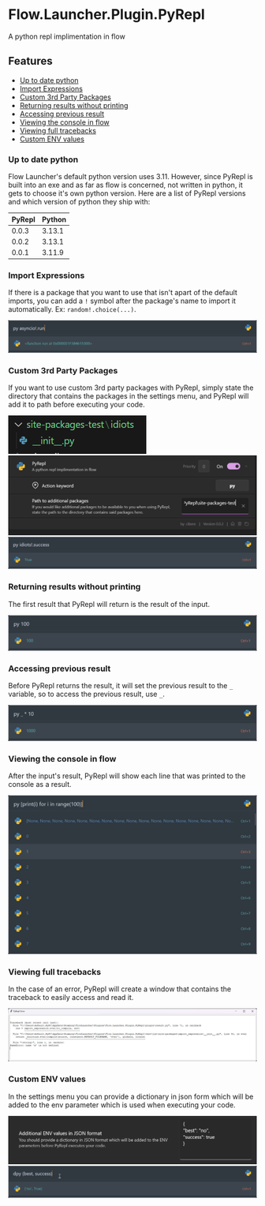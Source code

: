 # Flow.Launcher.Plugin.PyRepl
A python repl implimentation in flow

## Features

- [Up to date python](#up-to-date-python)
- [Import Expressions](#import-expressions)
- [Custom 3rd Party Packages](#custom-3rd-party-packages)
- [Returning results without printing](#returning-results-without-printing)
- [Accessing previous result](#accessing-previous-result)
- [Viewing the console in flow](#viewing-the-console-in-flow)
- [Viewing full tracebacks](#viewing-full-tracebacks)
- [Custom ENV values](#custom-env-values)

### Up to date python

Flow Launcher's default python version uses 3.11. However, since PyRepl is built into an exe and as far as flow is concerned, not written in python, it gets to choose it's own python version. Here are a list of PyRepl versions and which version of python they ship with:

| PyRepl | Python |
|--------|--------|
|0.0.3|3.13.1|
|0.0.2|3.13.1|
|0.0.1|3.11.9|

### Import Expressions

If there is a package that you want to use that isn't apart of the default imports, you can add a `!` symbol after the package's name to import it automatically. Ex: `random!.choice(...)`.

![](assets/py_asyncio!.run.png)

### Custom 3rd Party Packages

If you want to use custom 3rd party packages with PyRepl, simply state the directory that contains the packages in the settings menu, and PyRepl will add it to path before executing your code.

![](assets/site-packages-test.idiots.__init__.py.png)
![](assets/settings_menu.png)
![](assets/py_idiots!.success.png)

### Returning results without printing

The first result that PyRepl will return is the result of the input.

![](assets/py_100_result.png)

### Accessing previous result

Before PyRepl returns the result, it will set the previous result to the `_` variable, so to access the previous result, use `_`.

![Example](assets/py__times_10_result.png)

### Viewing the console in flow

After the input's result, PyRepl will show each line that was printed to the console as a result.

![Example](assets/console_example.png)

### Viewing full tracebacks

In the case of an error, PyRepl will create a window that contains the traceback to easily access and read it.

![Example](assets/traceback_example.png)

### Custom ENV values

In the settings menu you can provide a dictionary in json form which will be added to the env parameter which is used when executing your code.

![](assets/custom_env_values_settings_menu.png)
![](assets/py_(best_success).png)